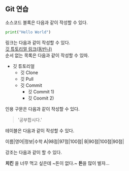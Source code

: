 ﻿## Git 연습

소스코드 블록은 다음과 같이 작성할 수 있다.

```python
print("Hello World")

```

링크는 다음과 같이 작성할 수 있다.  
[깃 튜토리얼 링크(동빈나)](https://www.youtube.com/watch?v=MFJIOqxK6k8&t=303s)  
순서 없는 목록은 다음과 같이 작성할 수 있따.
* 깃 튜토리얼
  * 깃 Clone
  * 깃 Pull
  * 깃 Commit
    * 깃 Commit 1)
    * 깃 Coomit 2)  

인용 구문은 다음과 같이 작성할 수 있다.  
> '공부합시다.'   

테이블은 다음과 같이 작성할 수 있다.

이름|영어|정보|수학
A|98점|97점|100점|
B|90점|100점|90점|

강조는 다음과 같이 할 수 있다.

**치킨** 을 너무 먹고 싶은데 ~돈이 없다.~
**돈**을 많이 벌자...

